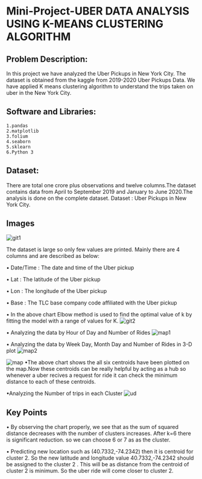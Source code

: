 # Mini-Project-UBER DATA ANALYSIS USING K-MEANS CLUSTERING ALGORITHM

## Problem Description: 
 In this project we have analyzed the Uber Pickups in New York City. The dataset is obtained from the kaggle from 2019-2020 Uber Pickups Data. We have applied K means clustering algorithm to understand the trips taken on uber in the New York City.

## Software and Libraries:
    1.pandas
    2.matplotlib
    3.folium 
    4.seaborn
    5.sklearn
    6.Python 3
    
## Dataset:
 There are total one crore plus observations and twelve columns.The dataset contains data from April to September 2019 and January to June 2020.The analysis is done on the complete dataset. Dataset : Uber Pickups in New York City.
 
## Images
![git1](https://user-images.githubusercontent.com/69394589/211569853-87ecac3f-590b-48ee-8786-b58116a1c32c.png)

The dataset is large so only few values are printed. Mainly there are 4 columns and are described as below:

 • Date/Time : The date and time of the Uber pickup
 
 • Lat : The latitude of the Uber pickup
 
 • Lon : The longitude of the Uber pickup
 
 • Base : The TLC base company code affiliated with the Uber pickup
 
 • In the above chart Elbow method is used to find the optimal value of k by fitting the model with a range of values for K.
 ![git2](https://user-images.githubusercontent.com/69394589/211570543-2a1912c4-4f2c-4769-94f7-fd34b632bd83.png)

• Analyzing the data by Hour of Day and Number of Rides
![map1](https://user-images.githubusercontent.com/69394589/211570779-073093b4-e358-4ff5-8d14-87acf3ee5b56.png)

• Analyzing the data by Week Day, Month Day and Number of Rides in 3-D plot
![map2](https://user-images.githubusercontent.com/69394589/211576767-5ce0df79-00ab-44d3-8a3b-227bd8386374.png)

![map](https://user-images.githubusercontent.com/69394589/211571847-b3bdf0d3-f82f-48b0-af04-c23cf2ab7f50.png)
•The above chart shows the all six centroids have been plotted on the map.Now these centroids can be really helpful by acting as a hub so whenever a uber recives a request for ride it can check the minimum distance to each of these centroids.

•Analyzing the Number of trips in each Cluster
![ud](https://user-images.githubusercontent.com/69394589/211576198-dbe09fe3-88b3-43dd-ab7c-ad226ac4e26a.png)

## Key Points
 • By observing the chart properly, we  see that as the sum of squared distance decreases with the number of clusters increases. After k=6 there is significant reduction. so we can choose 6 or 7 as as the cluster.
 
• Predicting new location such as (40.7332,-74.2342) then it is centroid for cluster 2. So the new latitude and longitude value 40.7332,-74.2342 should be assigned to the cluster 2 . This will be as distance from the centroid of cluster 2 is minimum. So the uber ride will come closer to cluster 2.






























